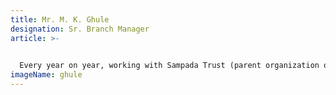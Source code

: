 ```yaml
---
title: Mr. M. K. Ghule
designation: Sr. Branch Manager
article: >-
  

  Every year on year, working with Sampada Trust (parent organization of SELF) and SELF there on gives me a feeling of moving closer towards our mission of transforming lives by enabling financial inclusion and support through practicing innovation and excellence. I am working with SELF since its inception. I feel that the organization is more of a family for me now. In these past 7 years, me and SELF has seen the ups and downs together, from the time of having limited resources both at the institutional and personal level to finally taking concrete steps towards the achieving the goals of the organization along with my personal growth. Today I feel very happy every member of the family plays an essential role in this constant endeavor. SELF believe in celebrating every achievement and acknowledges the collective contribution of its employees, which motivates us and keep our goals well within the sight.
imageName: ghule
---
```

